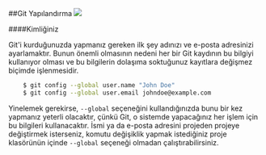 ##Git Yapılandırma ![][1]

####Kimliğiniz

Git'i kurduğunuzda yapmanız gereken ilk şey adınızı ve e-posta adresinizi ayarlamaktır. Bunun önemli olmasının nedeni her bir Git kaydının bu bilgiyi kullanıyor olması ve bu bilgilerin dolaşıma soktuğunuz kayıtlara değişmez biçimde işlenmesidir.

```bash
    $ git config --global user.name "John Doe"
    $ git config --global user.email johndoe@example.com
```

Yinelemek gerekirse, `--global` seçeneğini kullandığınızda bunu bir kez yapmanız yeterli olacaktır, çünkü Git, o sistemde yapacağınız her işlem için bu bilgileri kullanacaktır. İsmi ya da e-posta adresini projeden projeye değiştirmek isterseniz, komutu değişiklik yapmak istediğiniz proje klasörünün içinde `--global` seçeneği olmadan çalıştırabilirsiniz.


  [1]: https://github.com/paufsc/journey-to-git/blob/master/assets/img/setting.png
